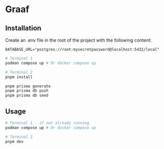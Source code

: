 # Graaf

## Installation

Create an .env file in the root of the project with the following content:

```env
DATABASE_URL="postgres://root:mysecretpassword@localhost:5432/local"
```

```bash
# Terminal 1
podman compose up # Or docker compose up

# Terminal 2
pnpm install

pnpm prisma generate
pnpm prisma db push
pnpm prisma db seed
```

## Usage

```bash
# Terminal 1 - if not already running
podman compose up # Or docker compose up

# Terminal 2
pnpm dev
```
